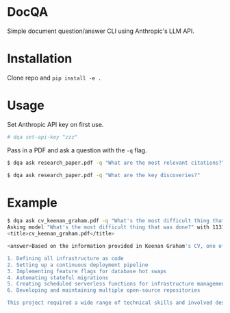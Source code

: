 # DocQA
Simple document question/answer CLI using Anthropic's LLM API.

# Installation

Clone repo and `pip install -e .`

# Usage

Set Anthropic API key on first use.
```bash
# dqa set-api-key "zzz"
```

Pass in a PDF and ask a question with the `-q` flag.
```bash
$ dqa ask research_paper.pdf -q "What are the most relevant citations?"
```

```bash
$ dqa ask research_paper.pdf -q "What are the key discoveries?"
```

# Example

```bash
$ dqa ask cv_keenan_graham.pdf -q "What's the most difficult thing that was done?"
Asking model "What's the most difficult thing that was done?" with 11317 character long document.
<title>cv_keenan_graham.pdf</title>

<answer>Based on the information provided in Keenan Graham's CV, one of the most difficult things he has done appears to be establishing an autoscaling genomics data portal for IGVF. This involved complex tasks such as:

1. Defining all infrastructure as code
2. Setting up a continuous deployment pipeline
3. Implementing feature flags for database hot swaps
4. Automating stateful migrations
5. Creating scheduled serverless functions for infrastructure management
6. Developing and maintaining multiple open-source repositories

This project required a wide range of technical skills and involved designing and implementing complex systems at scale, which likely presented significant challenges and required sophisticated problem-solving abilities.</answer>
```